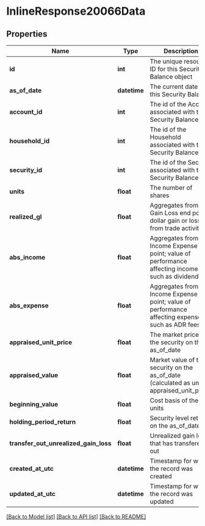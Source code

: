 # InlineResponse20066Data

## Properties
Name | Type | Description | Notes
------------ | ------------- | ------------- | -------------
**id** | **int** | The unique resource ID for this Security Balance object | [optional] 
**as_of_date** | **datetime** | The current date for this Security Balance | [optional] 
**account_id** | **int** | The id of the Account associated with this Security Balance | [optional] 
**household_id** | **int** | The id of the Household associated with this Security Balance | [optional] 
**security_id** | **int** | The id of the Security associated with this Security Balance | [optional] 
**units** | **float** | The number of shares | [optional] 
**realized_gl** | **float** | Aggregates from Gain Loss end point; dollar gain or loss from trade activity | [optional] 
**abs_income** | **float** | Aggregates from Income Expense end point; value of performance affecting income such as dividends | [optional] 
**abs_expense** | **float** | Aggregates from Income Expense end point; value of performance affecting expenses such as ADR fees | [optional] 
**appraised_unit_price** | **float** | The market price of the security on the as_of_date | [optional] 
**appraised_value** | **float** | Market value of the security on the as_of_date (calculated as units * appraised_unit_price) | [optional] 
**beginning_value** | **float** | Cost basis of the units | [optional] 
**holding_period_return** | **float** | Security level return on the as_of_date | [optional] 
**transfer_out_unrealized_gain_loss** | **float** | Unrealized gain loss that has transfered out | [optional] 
**created_at_utc** | **datetime** | Timestamp for when the record was created | [optional] 
**updated_at_utc** | **datetime** | Timestamp for when the record was updated | [optional] 

[[Back to Model list]](../README.md#documentation-for-models) [[Back to API list]](../README.md#documentation-for-api-endpoints) [[Back to README]](../README.md)

